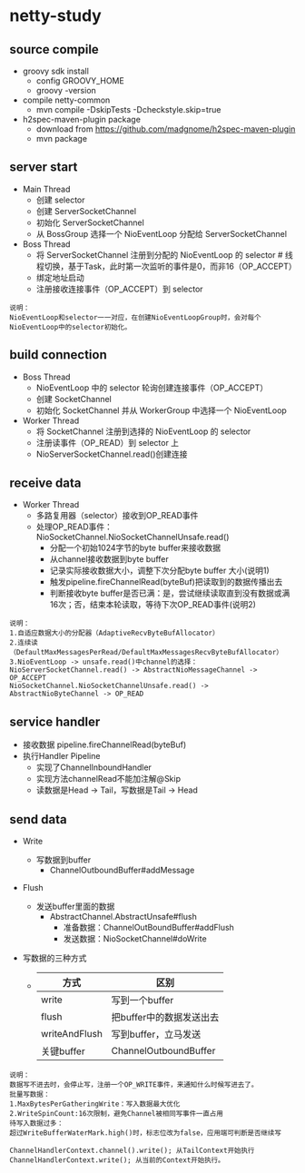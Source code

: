# netty-study
## source compile
 - groovy sdk install
   - config GROOVY_HOME
   - groovy -version
 - compile netty-common
   - mvn compile -DskipTests -Dcheckstyle.skip=true
 - h2spec-maven-plugin package
   - download from https://github.com/madgnome/h2spec-maven-plugin
   - mvn package
   
   
   
## server start
 - Main Thread
   - 创建 selector
   - 创建 ServerSocketChannel
   - 初始化 ServerSocketChannel
   - 从 BossGroup 选择一个 NioEventLoop 分配给 ServerSocketChannel
 - Boss Thread
   - 将 ServerSocketChannel 注册到分配的 NioEventLoop 的 selector # 线程切换，基于Task，此时第一次监听的事件是0，而非16（OP_ACCEPT）
   - 绑定地址启动
   - 注册接收连接事件（OP_ACCEPT）到 selector
   
```
说明：
NioEventLoop和selector一一对应，在创建NioEventLoopGroup时，会对每个NioEventLoop中的selector初始化。
```
## build connection
 - Boss Thread
   - NioEventLoop 中的 selector 轮询创建连接事件（OP_ACCEPT）
   - 创建 SocketChannel
   - 初始化 SocketChannel 并从 WorkerGroup 中选择一个 NioEventLoop
 - Worker Thread
   - 将 SocketChannel 注册到选择的 NioEventLoop 的 selector
   - 注册读事件（OP_READ）到 selector 上
   - NioServerSocketChannel.read()创建连接

## receive data
 - Worker Thread
   - 多路复用器（selector）接收到OP_READ事件
   - 处理OP_READ事件：NioSocketChannel.NioSocketChannelUnsafe.read()
     - 分配一个初始1024字节的byte buffer来接收数据
     - 从channel接收数据到byte buffer
     - 记录实际接收数据大小，调整下次分配byte buffer 大小(说明1)
     - 触发pipeline.fireChannelRead(byteBuf)把读取到的数据传播出去
     - 判断接收byte buffer是否已满：是，尝试继续读取直到没有数据或满16次；否，结束本轮读取，等待下次OP_READ事件(说明2)
```
说明：
1.自适应数据大小的分配器（AdaptiveRecvByteBufAllocator）
2.连续读（DefaultMaxMessagesPerRead/DefaultMaxMessagesRecvByteBufAllocator）
3.NioEventLoop -> unsafe.read()中channel的选择：
NioServerSocketChannel.read() -> AbstractNioMessageChannel -> OP_ACCEPT
NioSocketChannel.NioSocketChannelUnsafe.read() -> AbstractNioByteChannel -> OP_READ
```
## service handler
 - 接收数据 pipeline.fireChannelRead(byteBuf)
 - 执行Handler Pipeline
   - 实现了ChannelInboundHandler
   - 实现方法channelRead不能加注解@Skip
   - 读数据是Head -> Tail，写数据是Tail -> Head

## send data
 - Write
   - 写数据到buffer
     - ChannelOutboundBuffer#addMessage
 - Flush
   - 发送buffer里面的数据
     - AbstractChannel.AbstractUnsafe#flush
       - 准备数据：ChannelOutBoundBuffer#addFlush
       - 发送数据：NioSocketChannel#doWrite
 
 - 写数据的三种方式
   - |方式|区别|
     |---|---|
     |write|写到一个buffer|
     |flush|把buffer中的数据发送出去|
     |writeAndFlush|写到buffer，立马发送|
     |关键buffer|ChannelOutboundBuffer|
```
说明：
数据写不进去时，会停止写，注册一个OP_WRITE事件，来通知什么时候写进去了。
批量写数据：
1.MaxBytesPerGatheringWrite：写入数据最大优化
2.WriteSpinCount:16次限制，避免Channel被相同写事件一直占用
待写入数据过多：
超过WriteBufferWaterMark.high()时，标志位改为false，应用端可判断是否继续写

ChannelHandlerContext.channel().write(); 从TailContext开始执行
ChannelHandlerContext.write(); 从当前的Context开始执行。
```



















